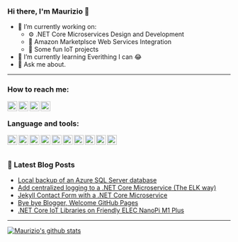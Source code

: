 ### Hi there, I'm Maurizio 👋

- 🔭 I’m currently working on:
  - ⚙️ .NET Core Microservices Design and Development
  - 🛒 Amazon Marketplsce Web Services Integration
  - 🚀 Some fun IoT projects
- 🌱 I’m currently learning Everithing I can 😂
- 💬 Ask me about.

---

### How to reach me:

[<img align="left" alt="maurizioattanasi | GMail" width="22px" src="https://cdn.jsdelivr.net/npm/simple-icons@3/icons/gmail.svg" />][gmail]
[<img align="left" alt="maurizioattanasi | LinkedIn" width="22px" src="https://cdn.jsdelivr.net/npm/simple-icons@3/icons/linkedin.svg" />][linkedin]
[<img align="left" alt="maurizioattanasi | Twitter" width="22px" src="https://cdn.jsdelivr.net/npm/simple-icons@3/icons/blogger.svg" />][blogger]
[<img align="left" alt="maurizioattanasi | Twitter" width="22px" src="https://cdn.jsdelivr.net/npm/simple-icons@3/icons/twitter.svg" />][twitter]

<br />

### Language and tools:

[<img align="left" alt="maurizioattanasi | Visual Studio Code" width="22px" src="https://cdnjs.cloudflare.com/ajax/libs/simple-icons/3.4.0/visualstudiocode.svg" />][blogger]
[<img align="left" alt="maurizioattanasi | Visual Studio" width="22px" src="https://cdnjs.cloudflare.com/ajax/libs/simple-icons/3.4.0/visualstudio.svg" />][blogger]
[<img align="left" alt="maurizioattanasi | C++" width="22px" src="https://cdnjs.cloudflare.com/ajax/libs/simple-icons/3.4.0/cplusplus.svg" />][blogger]
[<img align="left" alt="maurizioattanasi | C#" width="22px" src="https://cdnjs.cloudflare.com/ajax/libs/simple-icons/3.4.0/csharp.svg" />][blogger]
[<img align="left" alt="maurizioattanasi | git" width="22px" src="https://cdnjs.cloudflare.com/ajax/libs/simple-icons/3.4.0/git.svg" />][blogger]
[<img align="left" alt="maurizioattanasi | GitHub" width="22px" src="https://cdnjs.cloudflare.com/ajax/libs/simple-icons/3.4.0/github.svg" />][blogger]
[<img align="left" alt="maurizioattanasi | Azure DevOps" width="22px" src="https://cdnjs.cloudflare.com/ajax/libs/simple-icons/3.4.0/azuredevops.svg" />][blogger]
[<img align="left" alt="maurizioattanasi | Azure Pipelines" width="22px" src="https://cdnjs.cloudflare.com/ajax/libs/simple-icons/3.4.0/azurepipelines.svg" />][blogger]
[<img align="left" alt="maurizioattanasi | Microsoft SQL Server" width="22px" src="https://cdnjs.cloudflare.com/ajax/libs/simple-icons/3.4.0/microsoftsqlserver.svg" />][blogger]
[<img align="left" alt="maurizioattanasi | Terminal" width="22px" src="https://cdnjs.cloudflare.com/ajax/libs/open-iconic/1.1.1/png/terminal-2x.png" />][blogger]
  
<br />
<br />

### 📒 Latest Blog Posts

<!-- BLOG-POST-LIST:START -->
- [Local backup of an Azure SQL Server database](http://maurizioattanasi.it/2021/01/10/azure-sql-backup-on-local-machine.html)
- [Add centralized logging to a .NET Core Microservice (The ELK way)](http://maurizioattanasi.it/2020/12/10/dotnet-core-microservice-centralized-logging.html)
- [Jekyll Contact Form with a .NET Core Microservice](http://maurizioattanasi.it/2020/11/13/jekyll-contact-form-with-dot-net-core-microservice.html)
- [Bye bye Blogger, Welcome GitHub Pages](http://maurizioattanasi.it/2020/09/30/bye-bye-blogger-welcome-github-pages.html)
- [.NET Core IoT Libraries on Friendly ELEC NanoPi M1 Plus](http://maurizioattanasi.it/2020/04/14/net-core-iot-libraries-on-friendly-elec.html)
<!-- BLOG-POST-LIST:END -->

---

[![Maurizio's github stats](https://github-readme-stats.vercel.app/api?username=maurizioattanasi&show_icons=true&)](https://github.com/maurizioattanasi/github-readme-stats)


[gmail]:mailto:maurizio.attanasi@gmail.com
[linkedin]:https://www.linkedin.com/in/maurizioattanasi
[twitter]:https://twitter.com/mau970
[blogger]:https://maurizioattanasi.blogspot.com/
